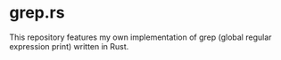 # grep.rs
This repository features my own implementation of grep (global regular expression print) written in Rust. 
